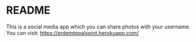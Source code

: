 # README

This is a social media app which you can share photos with your username.  You can visit: https://erdemtopalspint.herokuapp.com/
